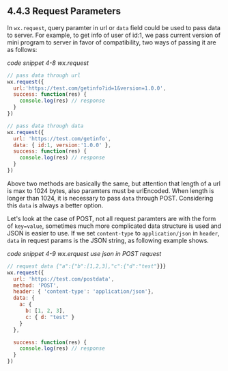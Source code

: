 ## 4.4.3 Request Parameters

In `wx.request`, query paramter in url or `data` field could be used to pass data to server. For example, to get info of user of id:1, we pass current version of mini program to server in favor of compatibility, two ways of passing it are as follows:

*code snippet 4-8 wx.request*

```js
// pass data through url
wx.request({
  url:'https://test.com/getinfo?id=1&version=1.0.0',
  success: function(res) {
    console.log(res) // response
  }
})

// pass data through data
wx.request({
  url: 'https://test.com/getinfo',
  data: { id:1, version:'1.0.0' },
  success: function(res) {
    console.log(res) // response
  }
})
```

Above two methods are basically the same, but attention that length of a url is max to 1024 bytes, also paramters must be urlEncoded. When length is longer than 1024, it is necessary to pass `data` through POST. Considering this `data` is always a better option.

Let's look at the case of POST, not all request paramters are with the form of `key=value`, sometimes much more complicated data structure is used and JSON is easier to use. If we set `content-type` to `application/json` in `header`, `data` in request params is the JSON string, as following example shows.

*code snippet 4-9 wx.erquest use json in POST request*

```js
// request data {"a":{"b":[1,2,3],"c":{"d":"test"}}}
wx.request({
  url: 'https://test.com/postdata',
  method: 'POST',
  header: { 'content-type': 'application/json'},
  data: {
    a: {
      b: [1, 2, 3],
      c: { d: "test" }
    }
  },

  success: function(res) {
    console.log(res) // response
  }
})
```